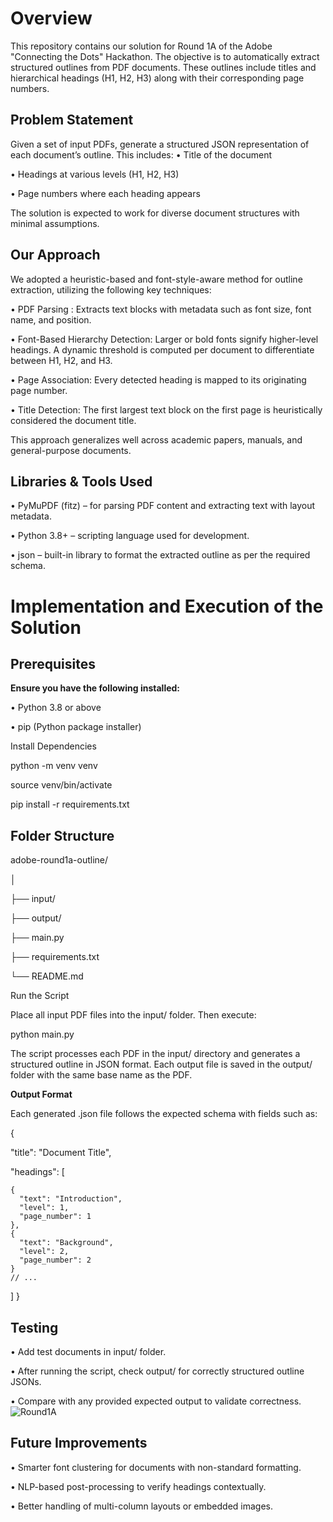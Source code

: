 # Overview

This repository contains our solution for Round 1A of the Adobe "Connecting the Dots" Hackathon. The objective is to automatically extract structured outlines from PDF documents. These outlines include titles and hierarchical headings (H1, H2, H3) along with their corresponding page numbers.

## Problem Statement
Given a set of input PDFs, generate a structured JSON representation of each document’s outline. This includes:
•	Title of the document

•	Headings at various levels (H1, H2, H3)

•	Page numbers where each heading appears

The solution is expected to work for diverse document structures with minimal assumptions.

## Our Approach

We adopted a heuristic-based and font-style-aware method for outline extraction, utilizing the following key techniques:

•	PDF Parsing : Extracts text blocks with metadata such as font size, font name, and position.

•	Font-Based Hierarchy Detection: Larger or bold fonts signify higher-level headings. A dynamic threshold is computed per document to differentiate between H1, H2, and H3.

•	Page Association: Every detected heading is mapped to its originating page number.

•	Title Detection: The first largest text block on the first page is heuristically considered the document title.

This approach generalizes well across academic papers, manuals, and general-purpose documents.

 ## Libraries & Tools Used
 
•	PyMuPDF (fitz) – for parsing PDF content and extracting text with layout metadata.

•	Python 3.8+ – scripting language used for development.

•	json – built-in library to format the extracted outline as per the required schema.

 # Implementation and Execution of the Solution
 
 ## Prerequisites
 
**Ensure you have the following installed:**

•	Python 3.8 or above

•	pip (Python package installer)

 Install Dependencies
 
python -m venv venv

source venv/bin/activate       

pip install -r requirements.txt

 ## Folder Structure
 
adobe-round1a-outline/

│

├── input/  

├── output/        

├── main.py  

├── requirements.txt

└── README.md        

Run the Script

Place all input PDF files into the input/ folder. Then execute:

python main.py

The script processes each PDF in the input/ directory and generates a structured outline in JSON format. Each output file is saved in the output/ folder with the same base name as the PDF.

 **Output Format**
 
Each generated .json file follows the expected schema with fields such as:

{

  "title": "Document Title",

  "headings": [
  
    {
      "text": "Introduction",
      "level": 1,
      "page_number": 1
    },
    {
      "text": "Background",
      "level": 2,
      "page_number": 2
    }
    // ...
  ]
}
## Testing

•	Add test documents in input/ folder.

•	After running the script, check output/ for correctly structured outline JSONs.

•	Compare with any provided expected output to validate correctness.
![Round1A](https://github.com/user-attachments/assets/0c537962-a308-4b8f-9c74-5d5d33c632b1)






## Future Improvements

•	Smarter font clustering for documents with non-standard formatting.

•	NLP-based post-processing to verify headings contextually.

•	Better handling of multi-column layouts or embedded images.

